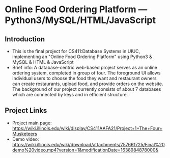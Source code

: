 # Online Food Ordering Platform — Python3/MySQL/HTML/JavaScript
## Introduction
* This is the final project for CS411:Database Systems in UIUC, implementing an "Online Food Ordering Platform" using Python3 & MySQL & HTML & JavaScript
* Brief info: A database-centric web-based project serves as an online ordering system, completed in group of four. The foreground UI allows individual users to choose the food they want and restaurant owners can create restaurants, upload food, and provide orders on the website. The background of our project currently consists of about 7 databases which are connected by keys and in efficient structure.

## Project Links
* Project main page: https://wiki.illinois.edu/wiki/display/CS411AAFA21/Project+1+The+Four+Musketeers
* Demo video: https://wiki.illinois.edu/wiki/download/attachments/757661725/Final%20demo%20video.mp4?version=1&modificationDate=1638984878000&
